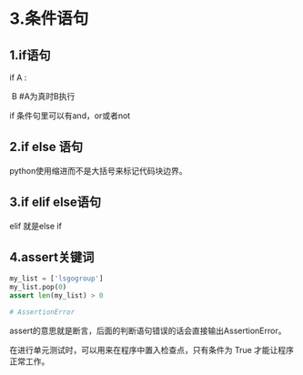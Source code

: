 # 3.条件语句

## 1.if语句

if A :

​     B    #A为真时B执行

if 条件句里可以有and，or或者not

## 2.if else 语句

python使用缩进而不是大括号来标记代码块边界。

## 3.if elif else语句

elif 就是else  if

## 4.assert关键词

```python
my_list = ['lsgogroup']
my_list.pop(0)
assert len(my_list) > 0

# AssertionError
```

assert的意思就是断言，后面的判断语句错误的话会直接输出AssertionError。

在进行单元测试时，可以用来在程序中置入检查点，只有条件为 True 才能让程序正常工作。
